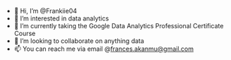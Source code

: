 - 👋 Hi, I’m @Frankiie04
- 👀 I’m interested in data analytics
- 🌱 I’m currently taking the Google Data Analytics Professional Certificate Course
- 💞️ I’m looking to collaborate on anything data
- 📫 You can reach me via email @frances.akanmu@gmail.com

<!---
Frankiie04/Frankiie04 is a ✨ special ✨ repository because its `README.md` (this file) appears on your GitHub profile.
You can click the Preview link to take a look at your changes.
--->
